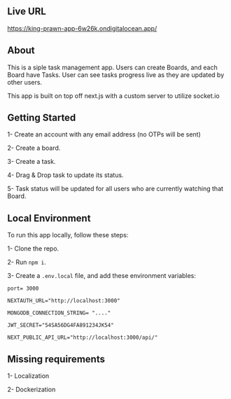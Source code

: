 ## Live URL

https://king-prawn-app-6w26k.ondigitalocean.app/

## About

This is a siple task management app. Users can create Boards, and each Board have Tasks. User can see tasks progress live as they are updated by other users.

This app is built on top off next.js with a custom server to utilize socket.io

## Getting Started

1- Create an account with any email address (no OTPs will be sent)

2- Create a board.

3- Create a task.

4- Drag & Drop task to update its status.

5- Task status will be updated for all users who are currently watching that Board.

## Local Environment

To run this app locally, follow these steps:

1- Clone the repo.

2- Run `npm i`.

3- Create a `.env.local` file, and add these environment variables:

```
port= 3000

NEXTAUTH_URL="http://localhost:3000"

MONGODB_CONNECTION_STRING= "...."

JWT_SECRET="54SA56DG4FA891234JK54"

NEXT_PUBLIC_API_URL="http://localhost:3000/api/"
```

## Missing requirements

1- Localization

2- Dockerization
